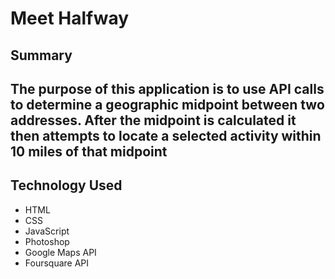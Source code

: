 <h1>Meet Halfway</h1>
<h2>Summary<h2>
<p>The purpose of this application is to use API calls to determine a geographic midpoint between two addresses.  After the midpoint is calculated it then attempts to locate a selected activity within 10 miles of that midpoint</p>
<h2>Technology Used</h2>
<ul>
    <li>HTML</li>
    <li>CSS</li>
    <li>JavaScript</li>
    <li>Photoshop</li>
    <li>Google Maps API</li>
    <li>Foursquare API</li>